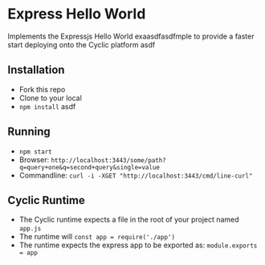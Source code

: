 # Express Hello World



Implements the Expressjs Hello World exaasdfasdfmple to provide a faster start deploying onto the Cyclic platform
asdf
## Installation

- Fork this repo
- Clone to your local
- `npm install`
asdf
## Running

- `npm start`
- Browser: `http://localhost:3443/some/path?q=query+one&q=second+query&single=value`
- Commandline: `curl -i -XGET "http://localhost:3443/cmd/line-curl"`

## Cyclic Runtime

- The Cyclic runtime expects a file in the root of your project named `app.js`
- The runtime will `const app = require('./app')`
- The runtime expects the express app to be exported as: `module.exports = app`
